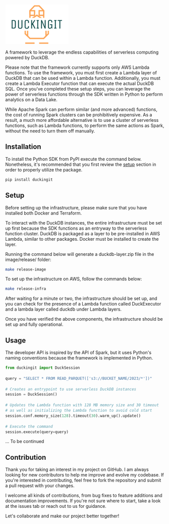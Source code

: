 ![logo](logo.png)

A framework to leverage the endless capabilities of serverless computing powered by DuckDB.

Please note that the framework currently supports only AWS Lambda functions. To use the framework, you must first create a Lambda layer of DuckDB that can be used within a Lambda function. Additionally, you must create a Lambda Executor function that can execute the actual DuckDB SQL. Once you've completed these setup steps, you can leverage the power of serverless functions through the SDK written in Python to perform analytics on a Data Lake.

While Apache Spark can perform similar (and more advanced) functions, the cost of running Spark clusters can be prohibitively expensive. As a result, a much more affordable alternative is to use a cluster of serverless functions, such as Lambda functions, to perform the same actions as Spark, without the need to turn them off manually.

## Installation
To install the Python SDK from PyPI execute the command below. Nonetheless, it's recommended that you first review the [setup](/README.md#setup) section in order to properly utilize the package.

```bash
pip install duckingit
```

## Setup
Before setting up the infrastructure, please make sure that you have installed both Docker and Terraform.

To interact with the DuckDB instances, the entire infrastructure must be set up first because the SDK functions as an entryway to the serverless function cluster. DuckDB is packaged as a layer to be pre-installed in AWS Lambda, similar to other packages. Docker must be installed to create the layer.

Running the command below will generate a duckdb-layer.zip file in the image/release/ folder:
```bash
make release-image
```

To set up the infrastructure on AWS, follow the commands below:
```bash
make release-infra
```

After waiting for a minute or two, the infrastructure should be set up, and you can check for the presence of a Lambda function called DuckExecutor and a lambda layer called duckdb under Lambda layers.

Once you have verified the above components, the infrastructure should be set up and fully operational.

## Usage
The developer API is inspired by the API of Spark, but it uses Python's naming conventions because the framework is implemented in Python.

```python
from duckingit import DuckSession

query = "SELECT * FROM READ_PARQUET(['s3://BUCKET_NAME/2023/*'])"

# Creates an entrypoint to use serverless DuckDB instances
session = DuckSession()

# Updates the Lambda function with 128 MB memory size and 30 timeout
# as well as initializing the Lambda function to avoid cold start
session.conf.memory_size(128).timeout(30).warm_up().update()

# Execute the command
session.execute(query=query)
```

... To be continued

## Contribution
Thank you for taking an interest in my project on GitHub. I am always looking for new contributors to help me improve and evolve my codebase. If you're interested in contributing, feel free to fork the repository and submit a pull request with your changes.

I welcome all kinds of contributions, from bug fixes to feature additions and documentation improvements. If you're not sure where to start, take a look at the issues tab or reach out to us for guidance.

Let's collaborate and make our project better together!